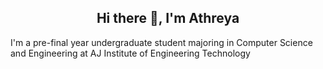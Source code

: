 <h2 align="center">Hi there 👋, I'm Athreya</h2>

I'm a pre-final year undergraduate student majoring in Computer Science and Engineering at AJ Institute of Engineering Technology

<!--
**sathreyashankar/sathreyashankar** is a ✨ _special_ ✨ repository because its `README.md` (this file) appears on your GitHub profile.

Here are some ideas to get you started:

- 🔭 I’m currently working on ...
- 🌱 I’m currently learning ...
- 👯 I’m looking to collaborate on ...
- 🤔 I’m looking for help with ...
- 💬 Ask me about ...
- 📫 How to reach me: ...
- 😄 Pronouns: ...
- ⚡ Fun fact: ...
-->
